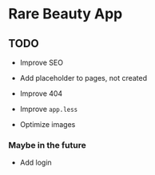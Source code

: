 # Rare Beauty App

## TODO

- Improve SEO
- Add placeholder to pages, not created
- Improve 404

- Improve `app.less`
- Optimize images

### Maybe in the future

- Add login
